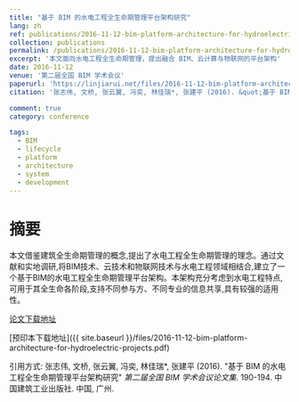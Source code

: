 ```yaml
---
title: "基于 BIM 的水电工程全生命期管理平台架构研究"
lang: zh
ref: publications/2016-11-12-bim-platform-architecture-for-hydroelectric-projects
collection: publications
permalink: /publications/2016-11-12-bim-platform-architecture-for-hydroelectric-projects
excerpt: '本文面向水电工程全生命期管理，提出融合 BIM、云计算与物联网的平台架构'
date: 2016-11-12
venue: '第二届全国 BIM 学术会议'
paperurl: 'https://linjiarui.net/files/2016-11-12-bim-platform-architecture-for-hydroelectric-projects.pdf'
citation: '张志伟, 文桥, 张云翼, 冯奕, 林佳瑞*, 张建平 (2016). &quot;基于 BIM 的水电工程全生命期管理平台架构研究&quot; <i>第二届全国 BIM 学术会议论文集</i>. 190-194. 中国建筑工业出版社. 中国, 广州.'

comment: true
category: conference

tags: 
  - BIM
  - lifecycle
  - platform
  - architecture
  - system
  - development
---
```



摘要
====

本文借鉴建筑全生命期管理的概念,提出了水电工程全生命期管理的理念。通过文献和实地调研,将BIM技术、云技术和物联网技术与水电工程领域相结合,建立了一个基于BIM的水电工程全生命期管理平台架构。本架构充分考虑到水电工程特点,可用于其全生命各阶段,支持不同参与方、不同专业的信息共享,具有较强的适用性。

[论文下载地址](http://kns.cnki.net/KCMS/detail/detail.aspx?dbcode=CPFD&dbname=CPFDLAST2016&filename=JGCB201611001034&v=MTc0NTg5dkh5bmxVNzNJSlY4Vkx5ckliTEc0SDlmTnJvOUZaZXNNQ0JOS3VoZGhuajk4VG5qcXF4ZEVlTU9VS3JpZlp1)

[预印本下载地址]({{ site.baseurl }}/files/2016-11-12-bim-platform-architecture-for-hydroelectric-projects.pdf)

引用方式: 张志伟, 文桥, 张云翼, 冯奕, 林佳瑞*, 张建平 (2016). &quot;基于 BIM 的水电工程全生命期管理平台架构研究&quot; <i>第二届全国 BIM 学术会议论文集</i>. 190-194. 中国建筑工业出版社. 中国, 广州.
